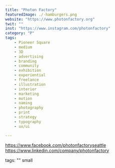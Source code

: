 ```yaml
---
title: "Photon Factory"
featuredImage: ./-hamburgers.png
website: "https://www.photonfactory.org"
twit: ""
inst: "https://www.instagram.com/photonfactory"
category: "P"
tags:
    - Pioneer Square
    - medium
    - 3D
    - advertising
    - branding
    - community
    - exhibition
    - experiential
    - freelance
    - illustration
    - interior
    - marketing
    - motion
    - naming
    - photography
    - print
    - strategy
    - typography
    - ux/ui

---
```


https://www.facebook.com/photonfactoryseattle
https://www.linkedin.com/company/photonfactory

tags: ""
small